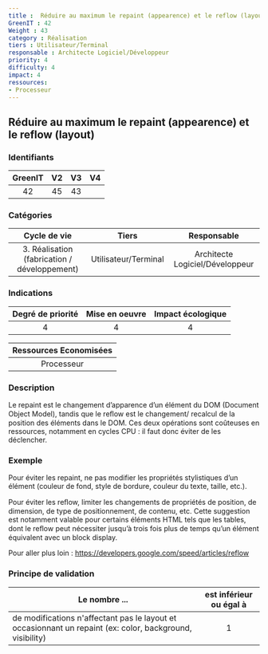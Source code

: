 ```yaml
---
title :  Réduire au maximum le repaint (appearence) et le reflow (layout)
GreenIT : 42
Weight : 43
category : Réalisation
tiers : Utilisateur/Terminal
responsable : Architecte Logiciel/Développeur
priority: 4
difficulty: 4
impact: 4
ressources:
- Processeur
---
```


## Réduire au maximum le repaint (appearence) et le reflow (layout)

### Identifiants

| GreenIT |  V2  |  V3  |  V4  |
|:-------:|:----:|:----:|:----:|
|  42    | 45  | 43  |      |

### Catégories

| Cycle de vie |  Tiers  |  Responsable  |
|:---------:|:----:|:----:|
| 3. Réalisation (fabrication / développement) | Utilisateur/Terminal | Architecte Logiciel/Développeur |

### Indications

| Degré de priorité |      Mise en oeuvre       |  Impact écologique    |
|:-------------------:|:-------------------------:|:---------------------:|
| 4 | 4 | 4 |

|Ressources Economisées                                      |
|:----------------------------------------------------------:|
| Processeur   |

### Description

Le repaint est le changement d’apparence d’un élément du DOM (Document Object Model), tandis que le reﬂow est le changement/ recalcul de la position des éléments dans le DOM. Ces deux opérations sont coûteuses en ressources, notamment en cycles CPU : il faut donc éviter de les déclencher.

### Exemple

Pour éviter les repaint, ne pas modifier les propriétés stylistiques d’un élément (couleur de fond, style de bordure, couleur du texte, taille, etc.).

Pour éviter les reﬂow, limiter les changements de propriétés de position, de dimension, de type de positionnement, de contenu, etc. Cette suggestion est notamment valable pour certains éléments HTML tels que les tables, dont le reﬂow peut nécessiter jusqu’à trois fois plus de temps qu’un élément équivalent avec un block display.

Pour aller plus loin :
https://developers.google.com/speed/articles/reflow


### Principe de validation

| Le nombre ...     | est inférieur ou égal à   |  
|-------------------|:-------------------------:|
|  de modifications n'affectant pas le layout et occasionnant un repaint (ex: color, background, visibility) | 1  |

